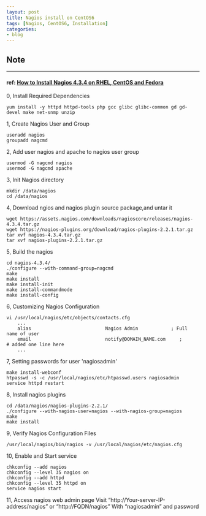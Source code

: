 ```yaml
---
layout: post
title: Nagios install on CentOS6
tags: [Nagios, CentOS6, Installation]
categories:
- blog
---
```


## Note  
---

#### ref: [How to Install Nagios 4.3.4 on RHEL, CentOS and Fedora](https://www.tecmint.com/install-nagios-in-linux/)  


0, Install Required Dependencies  

    yum install -y httpd httpd-tools php gcc glibc glibc-common gd gd-devel make net-snmp unzip

1, Create Nagios User and Group  

    useradd nagios
    groupadd nagcmd

2, Add user nagios and apache to nagios user group  

    usermod -G nagcmd nagios
    usermod -G nagcmd apache

3, Init Nagios directory  

    mkdir /data/nagios
    cd /data/nagios

4, Download ngios and nagios plugin source package,and untar it

    wget https://assets.nagios.com/downloads/nagioscore/releases/nagios-4.3.4.tar.gz
    wget https://nagios-plugins.org/download/nagios-plugins-2.2.1.tar.gz
    tar xvf nagios-4.3.4.tar.gz
    tar xvf nagios-plugins-2.2.1.tar.gz

5, Build the nagios

    cd nagios-4.3.4/
    ./configure --with-command-group=nagcmd
    make
    make install
    make install-init
    make install-commandmode
    make install-config

6, Customizing Nagios Configuration

    vi /usr/local/nagios/etc/objects/contacts.cfg
        ...
        alias                           Nagios Admin            ; Full name of user
        email                           notify@DOMAIN_NAME.com     ;          # added one line here
        ...

7, Setting passwords for user 'nagiosadmin'

    make install-webconf
    htpasswd -s -c /usr/local/nagios/etc/htpasswd.users nagiosadmin
    service httpd restart

8, Install nagios plugins

    cd /data/nagios/nagios-plugins-2.2.1/
    ./configure --with-nagios-user=nagios --with-nagios-group=nagios
    make
    make install

9, Verify Nagios Configuration Files

    /usr/local/nagios/bin/nagios -v /usr/local/nagios/etc/nagios.cfg

10, Enable and Start service

    chkconfig --add nagios
    chkconfig --level 35 nagios on
    chkconfig --add httpd
    chkconfig --level 35 httpd on
    service nagios start  

11, Access nagios web admin page
    Visit “http://Your-server-IP-address/nagios” or “http://FQDN/nagios” 
    With  “nagiosadmin” and password
